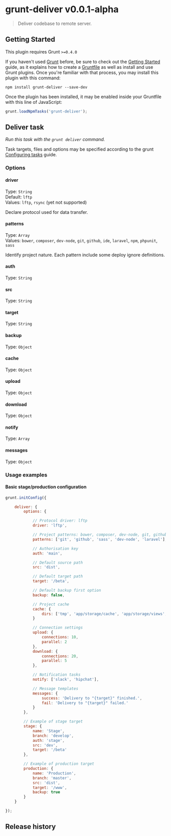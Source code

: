 # grunt-deliver v0.0.1-alpha

> Deliver codebase to remote server.

## Getting Started
This plugin requires Grunt `>=0.4.0`

If you haven't used [Grunt](http://gruntjs.com/) before, be sure to check out the [Getting Started](http://gruntjs.com/getting-started) guide, as it explains how to create a [Gruntfile](http://gruntjs.com/sample-gruntfile) as well as install and use Grunt plugins. Once you're familiar with that process, you may install this plugin with this command:

```shell
npm install grunt-deliver --save-dev
```

Once the plugin has been installed, it may be enabled inside your Gruntfile with this line of JavaScript:

```js
grunt.loadNpmTasks('grunt-deliver');
```

## Deliver task
_Run this task with the `grunt deliver` command._

Task targets, files and options may be specified according to the grunt [Configuring tasks](http://gruntjs.com/configuring-tasks) guide.

### Options

#### driver
Type: `String`  
Default: `lftp`  
Values: `lftp`, `rsync` (yet not supported)  

Declare protocol used for data transfer.

#### patterns
Type: `Array`  
Values: `bower`, `composer`, `dev-node`, `git`, `github`, `ide`, `laravel`, `npm`, `phpunit`, `sass`  

Identify project nature. Each pattern include some deploy ignore definitions.

#### auth
Type: `String`

#### src
Type: `String`

#### target
Type: `String`

#### backup
Type: `Object`

#### cache
Type: `Object`

#### upload
Type: `Object`

#### download
Type: `Object`

#### notify
Type: `Array`

#### messages
Type: `Object`

### Usage examples

#### Basic stage/production configuration

```js
grunt.initConfig({

    deliver: {
        options: {

            // Protocol driver: lftp
            driver: 'lftp',

            // Project patterns: bower, composer, dev-node, git, github, ide, laravel, npm, phpunit, sass
            patterns: ['git', 'github', 'sass', 'dev-node', 'laravel'],

            // Authorisation key
            auth: 'main',

            // Default source path
            src: 'dist',

            // Default target path
            target: '/beta',

            // Default backup first option
            backup: false,

            // Project cache
            cache: {
                dirs: ['tmp', 'app/storage/cache', 'app/storage/views', 'app/storage/twig']
            }

            // Connection settings
            upload: {
                connections: 10,
                parallel: 2
            },
            download: {
                connections: 20,
                parallel: 5
            },

            // Notification tasks
            notify: ['slack', 'hipchat'],

            // Message templates
            messages: {
                success: 'Delivery to "{target}" finished.',
                fail: 'Delivery to "{target}" failed.'
            }
        },

        // Example of stage target
        stage: {
            name: 'Stage',
            branch: 'develop',
            auth: 'stage',
            src: 'dev',
            target: '/beta'
        },

        // Example of production target
        production: {
            name: 'Production',
            branch: 'master',
            src: 'dist',
            target: '/www',
            backup: true
        }
    }

});
```

## Release history
